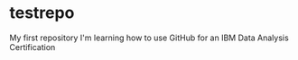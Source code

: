 # testrepo
My first repository
I'm learning how to use GitHub for an IBM Data Analysis Certification
